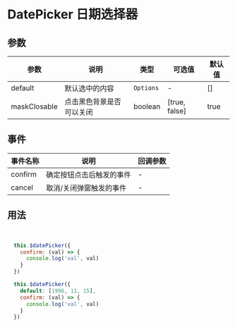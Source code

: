 # DatePicker 日期选择器

## 参数

| 参数       | 说明    | 类型      | 可选值       | 默认值   |
|---------- |-------- |---------- |-------------  |-------- |
|default            | 默认选中的内容  | `Options` | - |  [] |
|maskClosable       | 点击黑色背景是否可以关闭  |  boolean  | [true, false] |  true |

## 事件
| 事件名称 | 说明 | 回调参数 |
|---------|---------|---------|
| confirm | 确定按钮点击后触发的事件 | - |
| cancel  | 取消/关闭弹窗触发的事件  | - |

## 用法

<br />

<picker-demo :currentDemo="3" />

```js
  this.$datePicker({
    confirm: (val) => {
      console.log('val', val)
    }
  })
```

<picker-demo :currentDemo="4" />

```js
  this.$datePicker({
    default: [1996, 11, 15],
    confirm: (val) => {
      console.log('val', val)
    }
  })
```
